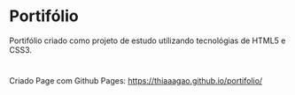 # Portifólio 
Portifólio criado como projeto de estudo utilizando tecnológias de HTML5 e CSS3.
#
Criado Page com Github Pages: https://thiaaagao.github.io/portifolio/
